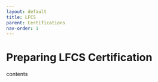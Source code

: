 ```yaml
---
layout: default
title: LFCS
parent: Certifications
nav-order: 1
---
```


# Preparing LFCS Certification
contents

